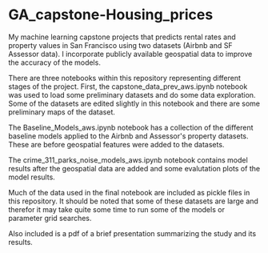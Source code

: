 # GA_capstone-Housing_prices
My machine learning capstone projects that predicts rental rates and property values in San Francisco using two datasets (Airbnb and SF Assessor data). I incorporate publicly available geospatial data to improve the accuracy of the models.

There are three notebooks within this repository representing different stages of the project. First, the capstone_data_prev_aws.ipynb notebook was used to load some preliminary datasets and do some data exploration. Some of the datasets are edited slightly in this notebook and there are some preliminary maps of the dataset.

The Baseline_Models_aws.ipynb notebook has a collection of the different baseline models applied to the Airbnb and Assessor's property datasets. These are before geospatial features were added to the datasets.

The crime_311_parks_noise_models_aws.ipynb notebook contains model results after the geospatial data are added and some evalutation plots of the model results.

Much of the data used in the final notebook are included as pickle files in this repository. It should be noted that some of these datasets are large and therefor it may take quite some time to run some of the models or parameter grid searches.

Also included is a pdf of a brief presentation summarizing the study and its results.
